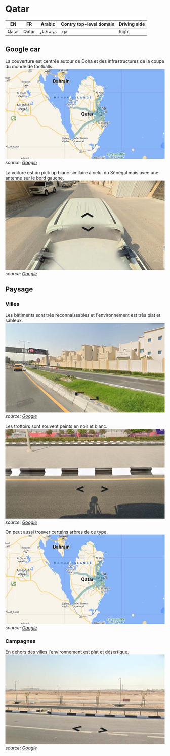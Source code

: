 # Qatar

EN | FR | Arabic | Contry top-level domain | Driving side
--- | --- | --- | --- | ---
Qatar | Qatar | دولة قطر | .qa | Right

## Google car

La couverture est centrée autour de Doha et des infrastructures de la coupe du monde de footballs.  
![Qatar - Google car](src/qa003.jpg)
*source: [Google](https://earth.google.com/web)*

La voiture est un pick up blanc similaire à celui du Sénégal mais avec une antenne sur le bord gauche.  
![Qatar - Google car](src/qa001.jpg)
*source: [Google](https://earth.google.com/web)*

## Paysage

### Villes

Les bâtiments sont très reconnaissables et l'environnement est très plat et sableux.  
![Qatar - Cities](src/qa002.jpg)
*source: [Google](https://earth.google.com/web)*

Les trottoirs sont souvent peints en noir et blanc.  
![Qatar - Cities](src/qa004.jpg)
*source: [Google](https://earth.google.com/web)*

On peut aussi trouver certains arbres de ce type.  
![Qatar - Cities](src/qa003.jpg)
*source: [Google](https://earth.google.com/web)*

### Campagnes

En dehors des villes l'environnement est plat et désertique.  
![Qatar - Countryside](src/qa005.jpg)
*source: [Google](https://earth.google.com/web)*
